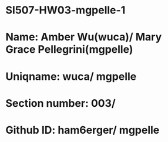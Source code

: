 # SI507-HW03-mgpelle-1
# Name: Amber Wu(wuca)/ Mary Grace Pellegrini(mgpelle)
# Uniqname: wuca/ mgpelle
# Section number: 003/
# Github ID: ham6erger/ mgpelle
